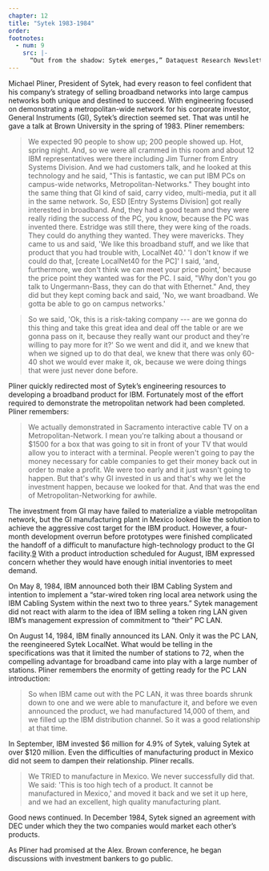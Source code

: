 ```yaml
---
chapter: 12
title: "Sytek 1983-1984"
order: 
footnotes:
  - num: 9
    src: |-
      “Out from the shadow: Sytek emerges,” Dataquest Research Newsletter, Feb. 1986  
---
```


Michael Pliner, President of Sytek, had every reason to feel confident that his company’s strategy of selling broadband networks into large campus networks both unique and destined to succeed. With engineering focused on demonstrating a metropolitan-wide network for his corporate investor, General Instruments (GI), Sytek’s direction seemed set. That was until he gave a talk at Brown University in the spring of 1983. Pliner remembers:

>We expected 90 people to show up; 200 people showed up. Hot, spring night. And, so we were all crammed in this room and about 12 IBM representatives were there including Jim Turner from Entry Systems Division. And we had customers talk, and he looked at this technology and he said, "This is fantastic, we can put IBM PCs on campus-wide networks, Metropolitan-Networks." They bought into the same thing that GI kind of said, carry video, multi-media, put it all in the same network. So, ESD [Entry Systems Division] got really interested in broadband.  And, they had a good team and they were really riding the success of the PC, you know, because the PC was invented there. Estridge was still there, they were king of the roads. They could do anything they wanted. They were mavericks. They came to us and said, 'We like this broadband stuff, and we like that product that you had trouble with, LocalNet 40.' 'I don't know if we could do that, [create LocalNet40 for the PC]' I said, 'and, furthermore, we don't think we can meet your price point,' because the price point they wanted was for the PC. I said, "Why don't you go talk to Ungermann-Bass, they can do that with Ethernet."  And, they did but they kept coming back and said, 'No, we want broadband. We gotta be able to go on campus networks.'

>So we said, 'Ok, this is a risk-taking company --- are we gonna do this thing and take this great idea and deal off the table or are we gonna pass on it, because they really want our product and they're willing to pay more for it?' So we went and did it, and we knew that when we signed up to do that deal, we knew that there was only 60-40 shot we would ever make it, ok, because we were doing things that were just never done before.

Pliner quickly redirected most of Sytek’s engineering resources to developing a broadband product for IBM. Fortunately most of the effort required to demonstrate the metropolitan network had been completed. Pliner remembers:

>We actually demonstrated in Sacramento interactive cable TV on a Metropolitan-Network. I mean you're talking about a thousand or $1500 for a box that was going to sit in front of your TV that would allow you to interact with a terminal. People weren't going to pay the money necessary for cable companies to get their money back out in order to make a profit. We were too early and it just wasn't going to happen. But that's why GI invested in us and that's why we let the investment happen, because we looked for that. And that was the end of Metropolitan-Networking for awhile.

The investment from GI may have failed to materialize a viable metropolitan network, but the GI manufacturing plant in Mexico looked like the solution to achieve the aggressive cost target for the IBM product. However, a four-month development overrun before prototypes were finished complicated the handoff of a difficult to manufacture high-technology product to the GI facility.<a name="fnloc9" href="#fn9">9</a>  With a product introduction scheduled for August, IBM expressed concern whether they would have enough initial inventories to meet demand.

On May 8, 1984, IBM announced both their IBM Cabling System and intention to implement a “star-wired token ring local area network using the IBM Cabling System within the next two to three years.” Sytek management did not react with alarm to the idea of IBM selling a token ring LAN given IBM’s management expression of commitment to “their” PC LAN.

On August 14, 1984, IBM finally announced its LAN. Only it was the PC LAN, the reengineered Sytek LocalNet. What would be telling in the specifications was that it limited the number of stations to 72, when the compelling advantage for broadband came into play with a large number of stations. Pliner remembers the enormity of getting ready for the PC LAN introduction:

>So when IBM came out with the PC LAN, it was three boards shrunk down to one and we were able to manufacture it, and before we even announced the product, we had manufactured 14,000 of them, and we filled up the IBM distribution channel. So it was a good relationship at that time.

In September, IBM invested $6 million for 4.9% of Sytek, valuing Sytek at over $120 million. Even the difficulties of manufacturing product in Mexico did not seem to dampen their relationship. Pliner recalls.

>We TRIED to manufacture in Mexico. We never successfully did that. We said: 'This is too high tech of a product. It cannot be manufactured in Mexico,' and moved it back and we set it up here, and we had an excellent, high quality manufacturing plant.

Good news continued. In December 1984, Sytek signed an agreement with DEC under which they the two companies would market each other’s products.

As Pliner had promised at the Alex. Brown conference, he began discussions with investment bankers to go public.

